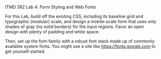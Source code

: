 ITMD 362 Lab 4: Form Styling and Web Fonts

For this Lab, build off the existing CSS, including its baseline grid and typographic (modular) scale,
and design a mobile-scale form that uses only shades of gray (no solid borders) for the input regions.
Favor an open design with plenty of padding and white space.

Then, set up the font-family with a robust font stack made up of commonly available system fonts. 
You might use a site like https://fonts.google.com to get yourself started.
